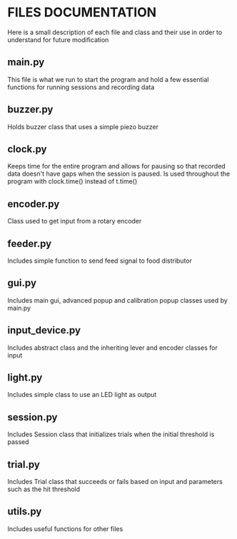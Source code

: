 # FILES DOCUMENTATION
Here is a small description of each file and class and their use in order to understand for future modification

## main.py

This file is what we run to start the program and hold a few essential functions for running sessions and recording data

## buzzer.py

Holds buzzer class that uses a simple piezo buzzer

## clock.py

Keeps time for the entire program and allows for pausing so that recorded data doesn't have gaps when the session is paused. Is used throughout the program with clock.time() instead of t.time()

## encoder.py

Class used to get input from a rotary encoder

## feeder.py

Includes simple function to send feed signal to food distributor

## gui.py

Includes main gui, advanced popup and calibration popup classes used by main.py

## input_device.py

Includes abstract class and the inheriting lever and encoder classes for input

## light.py

Includes simple class to use an LED light as output

## session.py

Includes Session class that initializes trials when the initial threshold is passed

## trial.py

Includes Trial class that succeeds or fails based on input and parameters such as the hit threshold

## utils.py

Includes useful functions for other files

